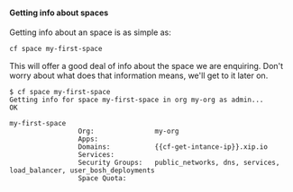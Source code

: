 #### Getting info about spaces

Getting info about an space is as simple as:

```sh
cf space my-first-space
```
This will offer a good deal of info about the space we are enquiring.
Don't worry about what does that information means, we'll get to it later on.

```
$ cf space my-first-space
Getting info for space my-first-space in org my-org as admin...
OK

my-first-space
                 Org:               my-org
                 Apps:
                 Domains:           {{cf-get-intance-ip}}.xip.io
                 Services:
                 Security Groups:   public_networks, dns, services, load_balancer, user_bosh_deployments
                 Space Quota:

```
